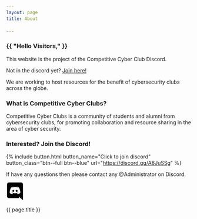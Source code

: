 ```yaml
---
layout: page
title: About 

---
```


### {{ "Hello Visitors," }}

This website is the project of the Competitive Cyber Club Discord. 

Not in the discord yet? [Join here!](https://discord.gg/A8JuSSg)

We are working to host resources for the benefit of cybersecurity clubs across the globe. 

### What is Competitive Cyber Clubs?

Competitive Cyber Clubs is a community of students and alumni from cybersecurity clubs, for promoting collaboration and resource sharing in the area of cyber security.


### Interested? Join the Discord! 
{% include button.html button_name="Click to join discord" button_class="btn--full btn--blue" url="https://discord.gg/A8JuSSg" %}


If have any questions then please contact any @Administrator on Discord.


[![Join the discord](/public/images/icons/discord.svg)](
    https://discord.gg/A8JuSSg
)

{{ page.title }}   